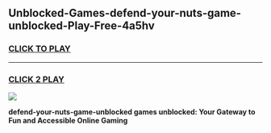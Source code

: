 
## Unblocked-Games-defend-your-nuts-game-unblocked-Play-Free-4a5hv
<h3>
<a href="https://premium76.site?title=defend-your-nuts-game-unblocked&ref=18A1">CLICK TO PLAY</a></h3>
<hr>

<h3>
<a href="https://premium76.site?title=defend-your-nuts-game-unblocked&ref=18A1">CLICK 2 PLAY</a>
  
</h3>

<a href="https://premium76.site?title=defend-your-nuts-game-unblocked&ref=18A1"><img src="https://clearcache.store/games.png"></a>


**defend-your-nuts-game-unblocked games unblocked: Your Gateway to Fun and Accessible Online Gaming**
